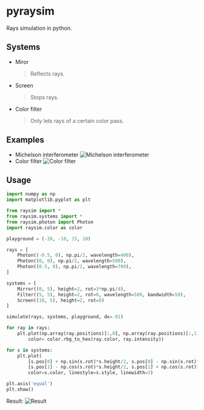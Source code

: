 # pyraysim
Rays simulation in python.

## Systems
- Miror
    > Reflects rays.
- Screen
    > Stops rays.
- Color filter
    > Only lets rays of a certain color pass.

## Examples
- Michelson interferometer
  ![Michelson interferometer]("docs/img/michelson.png?raw=True")
- Color filter
  ![Color filter]("docs/img/color_filter.png?raw=True")

## Usage
```python
import numpy as np
import matplotlib.pyplot as plt

from raysim import *
from raysim.systems import *
from raysim.photon import Photon
import raysim.color as color

playground = (-20, -10, 15, 10)

rays = [
    Photon((-0.5, 0), np.pi/2, wavelength=400),
    Photon((0, 0), np.pi/2, wavelength=500),
    Photon((0.5, 0), np.pi/2, wavelength=700),
]

systems = [
    Mirror((0, 5), height=2, rot=3*np.pi/4),
    Filter((5, 5), height=2, rot=0, wavelength=500, bandwidth=50),
    Screen((10, 5), height=2, rot=0)
]

simulate(rays, systems, playground, dx=.01)

for ray in rays:
    plt.plot(np.array(ray.positions)[:,0], np.array(ray.positions)[:,1], 
		color= color.rbg_to_hex(ray.color, ray.intensity))

for s in systems:
	plt.plot(
		[s.pos[0] + np.sin(s.rot)*s.height/2, s.pos[0] - np.sin(s.rot)*s.height/2],
		[s.pos[1] - np.cos(s.rot)*s.height/2, s.pos[1] + np.cos(s.rot)*s.height/2],
		color=s.color, linestyle=s.style, linewidth=3)

plt.axis('equal')
plt.show()
```
Result:
![Result]("docs/img/example.png?raw=True")
